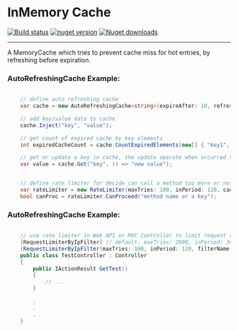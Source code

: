 # InMemory Cache

[![Build status](https://ci.appveyor.com/api/projects/status/vpt1d9biulupim04?svg=true)](https://ci.appveyor.com/project/Behzadkhosravifar/inmemory)
[![nuget version](https://img.shields.io/nuget/v/inmemory.svg)](https://www.nuget.org/packages/InMemory)
[![Nuget downloads](http://img.shields.io/nuget/dt/inmemory.svg)](https://www.nuget.org/packages/inmemory/)

----------------------------------------------------

A MemoryCache which tries to prevent cache miss for hot entries, by refreshing before expiration.

### AutoRefreshingCache Example:

```C#

	// define auto refreshing cache
	var cache = new AutoRefreshingCache<string>(expireAfter: 10, refreshAfter: 8, cacheName: "shortTimeCache");

	// add key/value data to cache
	cache.Inject("key", "value");

	// get count of expired cache by key elements
	int expiredCacheCount = cache.CountExpiredElements(new[] { "key1", "key2", "key3", "key4" });

	// get or update a key in cache, the update operate when occurred that cache was expired, else get old value.
	var value = cache.Get("key", () => "new value");


	// define rate limiter for decide can call a method too more or not?
	var rateLimiter = new RateLimiter(maxTries: 100, inPeriod: 120, cacheName: "rateLimiterCache");
	bool canProc = rateLimiter.CanProceed("method name or a key");
```

### AutoRefreshingCache Example:

```C#

	// use rate limiter in Web API or MVC Controller to limit request count for all actions by IP filtering
	[RequestLimiterByIpFilter] // default: maxTries: 2000, inPeriod: 3600, filterName: nameof(RequestLimiterByIpFilterAttribute)
	[RequestLimiterByIpFilter(maxTries: 100, inPeriod: 120, filterName: nameof(TestController))] // customized
	public class TestController : Controller
	{
		public IActionResult GetTest()
		{
			// ...
		}

		.
		.
		.
	}
```